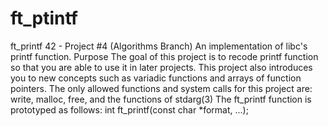 # ft_ptintf
ft_printf 42 - Project #4 (Algorithms Branch) An implementation of libc's printf function.  Purpose The goal of this project is to recode printf function so that you are able to use it in later projects. This project also introduces you to new concepts such as variadic functions and arrays of function pointers. The only allowed functions and system calls for this project are: write, malloc, free, and the functions of stdarg(3)  The ft_printf function is prototyped as follows:  int ft_printf(const char *format, ...);
